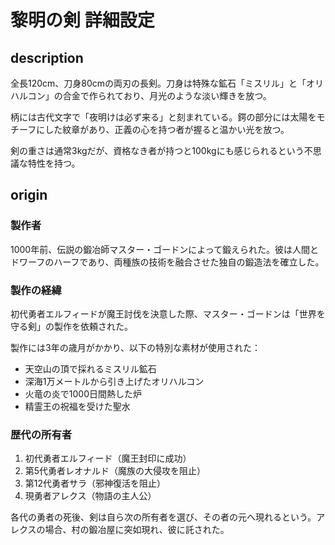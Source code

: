 # 黎明の剣 詳細設定

## description

全長120cm、刀身80cmの両刃の長剣。刀身は特殊な鉱石「ミスリル」と「オリハルコン」の合金で作られており、月光のような淡い輝きを放つ。

柄には古代文字で「夜明けは必ず来る」と刻まれている。鍔の部分には太陽をモチーフにした紋章があり、正義の心を持つ者が握ると温かい光を放つ。

剣の重さは通常3kgだが、資格なき者が持つと100kgにも感じられるという不思議な特性を持つ。

## origin

### 製作者
1000年前、伝説の鍛冶師マスター・ゴードンによって鍛えられた。彼は人間とドワーフのハーフであり、両種族の技術を融合させた独自の鍛造法を確立した。

### 製作の経緯
初代勇者エルフィードが魔王討伐を決意した際、マスター・ゴードンは「世界を守る剣」の製作を依頼された。

製作には3年の歳月がかかり、以下の特別な素材が使用された：
- 天空山の頂で採れるミスリル鉱石
- 深海1万メートルから引き上げたオリハルコン
- 火竜の炎で1000日間熱した炉
- 精霊王の祝福を受けた聖水

### 歴代の所有者
1. 初代勇者エルフィード（魔王封印に成功）
2. 第5代勇者レオナルド（魔族の大侵攻を阻止）
3. 第12代勇者サラ（邪神復活を阻止）
4. 現勇者アレクス（物語の主人公）

各代の勇者の死後、剣は自ら次の所有者を選び、その者の元へ現れるという。アレクスの場合、村の鍛冶屋に突如現れ、彼に託された。